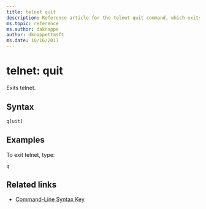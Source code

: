```yaml
---
title: telnet quit
description: Reference article for the telnet quit command, which exits telnet.
ms.topic: reference
ms.author: daknappe
author: dknappettmsft
ms.date: 10/16/2017
---
```



# telnet: quit



Exits telnet.

## Syntax

```
q[uit]
```

## Examples

To exit telnet, type:

```
q
```

## Related links

- [Command-Line Syntax Key](command-line-syntax-key.md)

